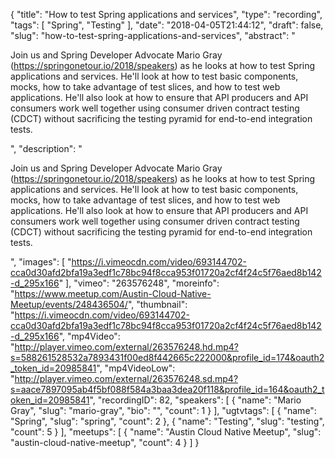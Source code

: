 {
  "title": "How to test Spring applications and services",
  "type": "recording",
  "tags": [
    "Spring",
    "Testing"
  ],
  "date": "2018-04-05T21:44:12",
  "draft": false,
  "slug": "how-to-test-spring-applications-and-services",
  "abstract": "<p>Join us and Spring Developer Advocate Mario Gray (https://springonetour.io/2018/speakers) as he looks at how to test Spring applications and services. He'll look at how to test basic components, mocks, how to take advantage of test slices, and how to test web applications. He'll also look at how to ensure that API producers and API consumers work well together using consumer driven contract testing (CDCT) without sacrificing the testing pyramid for end-to-end integration tests. </p>",
  "description": "<p>Join us and Spring Developer Advocate Mario Gray (https://springonetour.io/2018/speakers) as he looks at how to test Spring applications and services. He'll look at how to test basic components, mocks, how to take advantage of test slices, and how to test web applications. He'll also look at how to ensure that API producers and API consumers work well together using consumer driven contract testing (CDCT) without sacrificing the testing pyramid for end-to-end integration tests. </p>",
  "images": [
    "https://i.vimeocdn.com/video/693144702-cca0d30afd2bfa19a3edf1c78bc94f8cca953f01720a2cf4f24c5f76aed8b142-d_295x166"
  ],
  "vimeo": "263576248",
  "moreinfo": "https://www.meetup.com/Austin-Cloud-Native-Meetup/events/248436504/",
  "thumbnail": "https://i.vimeocdn.com/video/693144702-cca0d30afd2bfa19a3edf1c78bc94f8cca953f01720a2cf4f24c5f76aed8b142-d_295x166",
  "mp4Video": "http://player.vimeo.com/external/263576248.hd.mp4?s=588261528532a7893431f00ed8f442665c222000&profile_id=174&oauth2_token_id=20985841",
  "mp4VideoLow": "http://player.vimeo.com/external/263576248.sd.mp4?s=aace7897095ab4f5bf088f584a3baa3dea20f118&profile_id=164&oauth2_token_id=20985841",
  "recordingID": 82,
  "speakers": [
    {
      "name": "Mario Gray",
      "slug": "mario-gray",
      "bio": "",
      "count": 1
    }
  ],
  "ugtvtags": [
    {
      "name": "Spring",
      "slug": "spring",
      "count": 2
    },
    {
      "name": "Testing",
      "slug": "testing",
      "count": 5
    }
  ],
  "meetups": [
    {
      "name": "Austin Cloud Native Meetup",
      "slug": "austin-cloud-native-meetup",
      "count": 4
    }
  ]
}